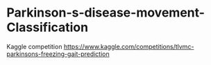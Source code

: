 # Parkinson-s-disease-movement-Classification
Kaggle competition
https://www.kaggle.com/competitions/tlvmc-parkinsons-freezing-gait-prediction
